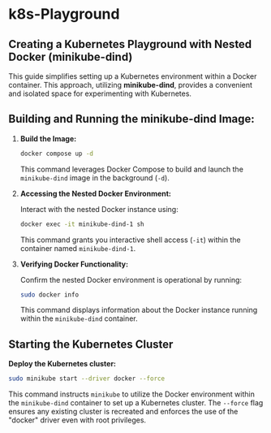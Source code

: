 # k8s-Playground

## Creating a Kubernetes Playground with Nested Docker (minikube-dind)

This guide simplifies setting up a Kubernetes environment within a Docker container. This approach, utilizing **minikube-dind**, provides a convenient and isolated space for experimenting with Kubernetes.


## Building and Running the minikube-dind Image:

1. **Build the Image:**

   ```bash
   docker compose up -d
   ```

   This command leverages Docker Compose to build and launch the `minikube-dind` image in the background (`-d`).

2. **Accessing the Nested Docker Environment:**

   Interact with the nested Docker instance using:

   ```bash
   docker exec -it minikube-dind-1 sh
   ```

   This command grants you interactive shell access (`-it`) within the container named `minikube-dind-1`.

3. **Verifying Docker Functionality:**

   Confirm the nested Docker environment is operational by running:

   ```bash
   sudo docker info
   ```

   This command displays information about the Docker instance running within the `minikube-dind` container.

## Starting the Kubernetes Cluster

**Deploy the Kubernetes cluster:**

   ```bash
   sudo minikube start --driver docker --force
   ```

   This command instructs `minikube` to utilize the Docker environment within the `minikube-dind` container to set up a Kubernetes cluster. The `--force` flag ensures any existing cluster is recreated and enforces the use of the "docker" driver even with root privileges.
